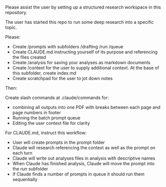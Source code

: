 Please assist the user by setting up a structured research workspace in this repository.

The user has started this repo to run some deep research into a specific topic.

Please:

- Create /prompts with subfolders /drafting /run /queue
- Create CLAUDE.md instructing yourself of its purpose and referencing the files created 
- Create /analysis for saving your analyses as markdown documents 
- Create /context for the user to supply additional context. At the base of this subfolder, create index.md 
- Create scratchpad for the user to jot down notes 
  
Then:

Create slash commands at .claude/commands for:

- combining all outputs into one PDF with breaks between each page and page numbers in footer
- Running the batch prompt queue 
- Editing the user context file for clarity 


For CLAUDE.md, instruct this workflow:

- User will create prompts in the prompt folder 
- Claude will research referencing the context as well as the prompt on each turn
- Claude will write out analyses files in analysis with descriptive names 
- When Claude has finished analysis, Claude will move the prompt into the run subfolder
- If Claude finds a number of prompts in queue it should run them sequentially 